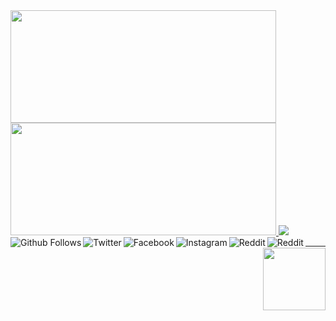 <a href="https://github.com/caiiqef">
  <img height="180em" width="425em" src="https://github-readme-stats.vercel.app/api?username=caiiqef&show_icons=true&theme=react" style="max-width:100%;">
  <img height="180em" width="425em" src="https://github-readme-stats-eight-theta.vercel.app/api/top-langs/?username=caiiqef&layout=compact&langs_count=8&border=true&theme=react" style="max-width:100%;">
</a>

<a href="https://github.com/caiiqef">
  <img align="left" alt="Github Follows" src="https://img.shields.io/badge/Github-ffffff?style=for-the-badge&logo=github&logoColor=24292e" />
</a>

<a href="https://www.linkedin.com/in/caique-fernandes/" rel="nofollow">
    <img src="https://camo.githubusercontent.com/c00f87aeebbec37f3ee0857cc4c20b21fefde8a96caf4744383ebfe44a47fe3f/68747470733a2f2f696d672e736869656c64732e696f2f62616467652f2d4c696e6b6564496e2d2532333030373742353f7374796c653d666f722d7468652d6261646765266c6f676f3d6c696e6b6564696e266c6f676f436f6c6f723d7768697465" data-canonical-src="https://img.shields.io/badge/-LinkedIn-%230077B5?style=for-the-badge&amp;logo=linkedin&amp;logoColor=white" />
</a>

<a href="https://twitter.com/caiiqef">
  <img align="left" alt="Twitter" src="https://img.shields.io/badge/Twitter-1DA1F2?style=for-the-badge&logo=twitter&logoColor=white" />
</a>

<a href="https://www.facebook.com/caiiqef">
  <img align="left" alt="Facebook" src="https://img.shields.io/badge/Facebook-3b5998?style=for-the-badge&logo=facebook&logoColor=white" />
</a>

<a href="https://instagram.com/caiiqef">
  <img align="left" alt="Instagram" src="https://img.shields.io/badge/Instagram-E1306C?style=for-the-badge&logo=instagram&logoColor=white" />
</a>

<a href="https://www.reddit.com/user/caiiqef/" ref="nofollow">
  <img align="left" alt="Reddit" src="https://img.shields.io/badge/Reddit-FF5700?style=for-the-badge&logo=reddit&logoColor=white" />
</a>

<a href="https://br.op.gg/summoner/userName=Skeptic+God">
  <img align="left" alt="Reddit" src="https://img.shields.io/badge/League_Of_Legends-000000?style=for-the-badge&logo=riot-games&logoColor=d22a36" />
</a>
<img align='right' src='https://i.imgur.com/sv6ffPf.gif' width='100'>

<hr>
